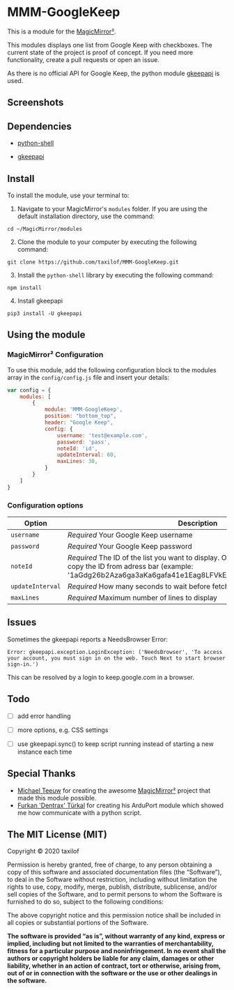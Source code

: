 # MMM-GoogleKeep

This is a module for the [MagicMirror²](https://github.com/MichMich/MagicMirror/).

This modules displays one list from Google Keep with checkboxes. 
The current state of the project is proof of concept. If you need more functionality, create a pull requests or open an issue.

As there is no official API for Google Keep, the python module [gkeepapi](https://github.com/kiwiz/gkeepapi) is used.


## Screenshots


## Dependencies

- [python-shell](https://www.npmjs.com/package/python-shell)


- [gkeepapi](https://github.com/kiwiz/gkeepapi)


## Install

To install the module, use your terminal to:

1. Navigate to your MagicMirror's `modules` folder. If you are using the default installation directory, use the command: 
```
cd ~/MagicMirror/modules
```

2. Clone the module to your computer by executing the following command:
```
git clone https://github.com/taxilof/MMM-GoogleKeep.git
```

3. Install the `python-shell` library by executing the following command:
```
npm install
```

4. Install gkeepapi 
```
pip3 install -U gkeepapi
```


## Using the module

### MagicMirror² Configuration

To use this module, add the following configuration block to the modules array in the `config/config.js` file and insert your details:
```js
var config = {
    modules: [
        {
            module: 'MMM-GoogleKeep',
            position: "bottom_top",
            header: "Google Keep",
            config: {
                username: 'test@example.com',
                password: 'pass',
                noteId: 'id',
                updateInterval: 60,
                maxLines: 30,
            }
        }
    ]
}
```


### Configuration options

| Option           | Description
|----------------- |-----------
| `username`       | *Required* Your Google Keep username
| `password`       | *Required* Your Google Keep password
| `noteId`         | *Required* The ID of the list you want to display. Open the list in browser and copy the ID from adress bar (example: '1aGdg26b2Aza6ga3aKa6gafa41e1Eag8LFVkE_klE4ap0i13HGoBmNeLp3a4')
| `updateInterval`       | *Required* How many seconds to wait before fetching an update
| `maxLines`       | *Required* Maximum number of lines to display

## Issues

Sometimes the gkeepapi reports a NeedsBrowser Error:
```
Error: gkeepapi.exception.LoginException: ('NeedsBrowser', 'To access your account, you must sign in on the web. Touch Next to start browser sign-in.')
```
This can be resolved by a login to keep.google.com in a browser.
    


## Todo

- [ ] add error handling
- [ ] more options, e.g. CSS settings
- [ ] use gkeepapi.sync() to keep script running instead of starting a new instance each time


## Special Thanks

- [Michael Teeuw](https://github.com/MichMich) for creating the awesome [MagicMirror²](https://github.com/MichMich/MagicMirror/tree/develop) project that made this module possible.
- [Furkan 'Dentrax' Türkal](https://github.com/Dentrax/MMM-ArduPort/) for creating his ArduPort module which showed me how communicate with a python script.


## The MIT License (MIT)

Copyright © 2020 taxilof

Permission is hereby granted, free of charge, to any person
obtaining a copy of this software and associated documentation
files (the “Software”), to deal in the Software without
restriction, including without limitation the rights to use,
copy, modify, merge, publish, distribute, sublicense, and/or sell
copies of the Software, and to permit persons to whom the
Software is furnished to do so, subject to the following
conditions:

The above copyright notice and this permission notice shall be
included in all copies or substantial portions of the Software.

**The software is provided “as is”, without warranty of any kind, express or implied, including but not limited to the warranties of merchantability, fitness for a particular purpose and noninfringement. In no event shall the authors or copyright holders be liable for any claim, damages or other liability, whether in an action of contract, tort or otherwise, arising from, out of or in connection with the software or the use or other dealings in the software.**
